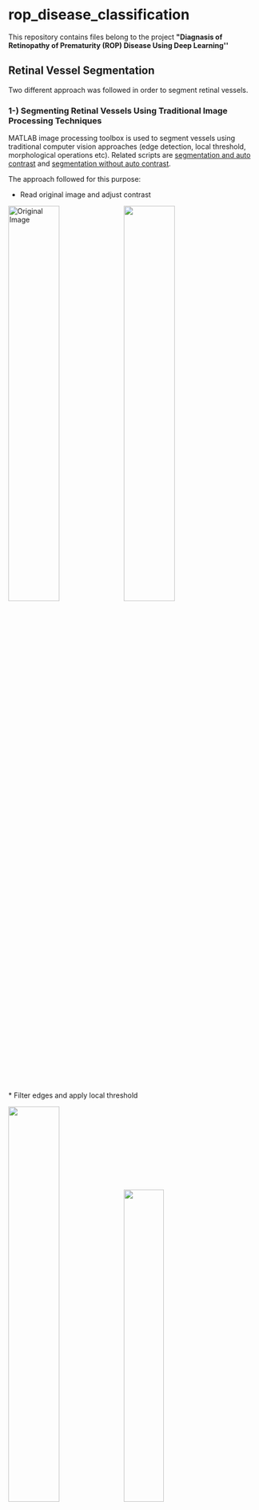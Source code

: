 # rop_disease_classification

This repository contains files belong to the project **"Diagnasis of Retinopathy of Prematurity (ROP) Disease Using Deep Learning''**

## Retinal Vessel Segmentation
Two different approach was followed in order to segment retinal vessels. 

### 1-) Segmenting Retinal Vessels Using Traditional Image Processing Techniques 
MATLAB image processing toolbox is used to segment vessels using traditional computer vision approaches (edge detection, local threshold, morphological operations etc). Related scripts are [segmentation and auto contrast](https://github.com/samialperen/rop_disease_classification/blob/master/code/segmentation_autocontrast.m) and [segmentation without auto contrast](https://github.com/samialperen/rop_disease_classification/blob/master/code/segmentation_manualconstract.m). 

The approach followed for this purpose:

* Read original image and adjust contrast 
<p float="left">
  <img src="https://github.com/samialperen/rop_disease_classification/blob/master/media/computer_vision/original_img.jpg" width="45%" height="45%" alt="Original Image">
  <img src="https://github.com/samialperen/rop_disease_classification/blob/master/media/computer_vision/contrast.jpg" width="45%" height="45%"> 
</p>
* Filter edges and apply local threshold 
<p float="left">
  <img src="https://github.com/samialperen/rop_disease_classification/blob/master/media/computer_vision/edges.jpg" width="45%" height="45%">
  <img src="https://github.com/samialperen/rop_disease_classification/blob/master/media/computer_vision/local_threshold.jpg" width="40%" height="40%"> 
</p>
* Bridge the gaps with morphological operations and finally select the longest/thickest vessels to obtain final image
<p float="left">
  <img src="https://github.com/samialperen/rop_disease_classification/blob/master/media/computer_vision/fill_gaps.jpg" width="45%" height="45%">
  <img src="https://github.com/samialperen/rop_disease_classification/blob/master/media/computer_vision/biggest_vessels.jpg" width="45%" height="45%"> 
</p>



### 2-) Segmenting Using Convolutional Neural Network U-Net with Transfer Learning
* A CNN architecture aimed for segmentation named **U-Net** (as shown below) was used 
<img src="https://github.com/samialperen/rop_disease_classification/blob/master/media/CNN/unet.png" width="50%" height="50%">

* Train it with [Imagenet](https://www.pyimagesearch.com/2017/03/20/imagenet-vggnet-resnet-inception-xception-keras)

* Use trained U-Net network to train our network for [DRIVE DATASET: Digital Retinal Images for Vessel Extraction](https://drive.grand-challenge.org) -->transfer learning


* Here are example input-output pairs where left image is the original image and right image is the output of U-Net
<p float="left">
  <img src="https://github.com/samialperen/rop_disease_classification/blob/master/media/CNN/input1.jpg" width="40%" height="40%">
  <img src="https://github.com/samialperen/rop_disease_classification/blob/master/media/CNN/output1.png" width="40%" height="40%">
</p>

<p float="left">
  <img src="https://github.com/samialperen/rop_disease_classification/blob/master/media/CNN/input2.jpg" width="40%" height="40%">
  <img src="https://github.com/samialperen/rop_disease_classification/blob/master/media/CNN/output2.jpg" width="38%" height="38%">
</p>

## Diagnosis of Retinopath of Prematurity (ROP) Using Segmented Vessels

### Marking App to Collect Training Data from ROP Specialists
In order to classify retinal images into three categories depending on the level of ROP (plus, preplus and normal/healthy), the [marking app](https://github.com/samialperen/rop_disease_classification/tree/master/marking_app_for_doctors) was developed. It is a GUI to allow medical doctors to manually label retina images as plus, preplus or normal/healthy. This approach allows us to collect enough training data for classification. 

<img src="https://github.com/samialperen/rop_disease_classification/blob/master/media/marking_app/gui.png" width="50%" height="50%">

### Classification of ROP Disease
* Previously trained U-Net (with Imagenet) network was trained with segmented version of data that we collected. 
* 81% accuracy obtained with confusions mostly between Plus/Preplus and Preplus/Normal categories.

* Correctly predicted examples: (Normal, Preplus and Plus Starting from Left to Right)
<p float="left">
  <img src="https://github.com/samialperen/rop_disease_classification/blob/master/media/diagnosis/correct_normal.jpg" width="30%" height="30%">
  <img src="https://github.com/samialperen/rop_disease_classification/blob/master/media/diagnosis/correct_preplus.jpg" width="30%" height="30%">
  <img src="https://github.com/samialperen/rop_disease_classification/blob/master/media/diagnosis/correct_plus.jpg" width="30%" height="30%">
</p>

* Wrong predictions: (Left: Normal Predicted as Preplus;  Middle: Preplus Predicted as Normal;  Right: Preplus Predicted as Plus)
<p float="left">
  <img src="https://github.com/samialperen/rop_disease_classification/blob/master/media/diagnosis/normal_predicted_preplus.jpg" width="30%" height="30%">
  <img src="https://github.com/samialperen/rop_disease_classification/blob/master/media/diagnosis/preplus_predicted_normal.jpg" width="30%" height="30%">
  <img src="https://github.com/samialperen/rop_disease_classification/blob/master/media/diagnosis/preplus_predicted_plus.jpg" width="30%" height="30%">
</p>



